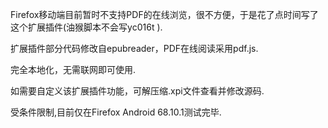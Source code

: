 Firefox移动端目前暂时不支持PDF的在线浏览，很不方便，于是花了点时间写了这个扩展插件(油猴脚本不会写yc016t ).

扩展插件部分代码修改自epubreader，PDF在线阅读采用pdf.js.

完全本地化，无需联网即可使用.

如需要自定义该扩展插件功能，可解压缩.xpi文件查看并修改源码.

受条件限制,目前仅在Firefox Android 68.10.1测试完毕.
